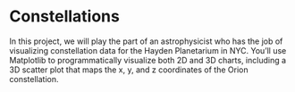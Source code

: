 # Constellations
In this project, we will play the part of an astrophysicist who has the job of visualizing constellation data for the Hayden Planetarium in NYC. You’ll use Matplotlib to programmatically visualize both 2D and 3D charts, including a 3D scatter plot that maps the x, y, and z coordinates of the Orion constellation.
